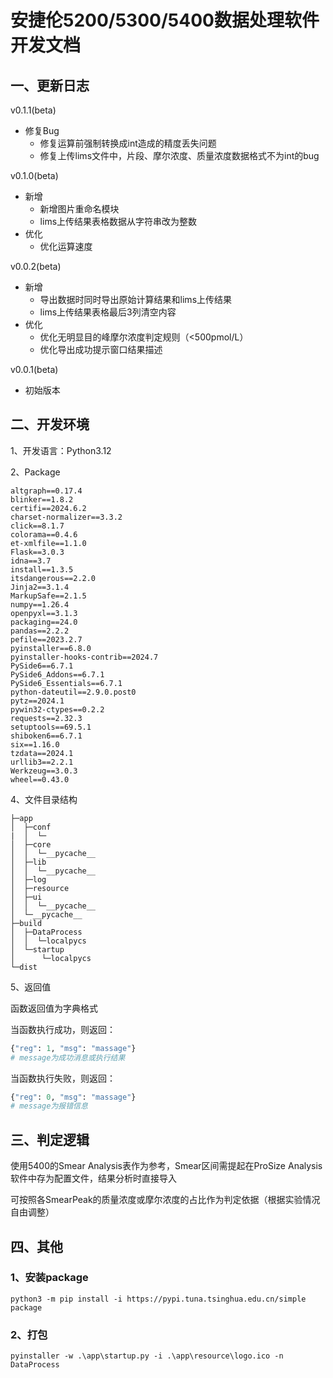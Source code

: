 # 安捷伦5200/5300/5400数据处理软件开发文档

## 一、更新日志
v0.1.1(beta)

- 修复Bug
  - 修复运算前强制转换成int造成的精度丢失问题
  - 修复上传lims文件中，片段、摩尔浓度、质量浓度数据格式不为int的bug

v0.1.0(beta)

- 新增
  - 新增图片重命名模块
  - lims上传结果表格数据从字符串改为整数
- 优化
  - 优化运算速度

v0.0.2(beta)

- 新增
  - 导出数据时同时导出原始计算结果和lims上传结果
  - lims上传结果表格最后3列清空内容
- 优化
  - 优化无明显目的峰摩尔浓度判定规则（<500pmol/L）
  - 优化导出成功提示窗口结果描述

v0.0.1(beta)

- 初始版本

## 二、开发环境

1、开发语言：Python3.12

2、Package

```shell
altgraph==0.17.4
blinker==1.8.2
certifi==2024.6.2
charset-normalizer==3.3.2
click==8.1.7
colorama==0.4.6
et-xmlfile==1.1.0
Flask==3.0.3
idna==3.7
install==1.3.5
itsdangerous==2.2.0
Jinja2==3.1.4
MarkupSafe==2.1.5
numpy==1.26.4
openpyxl==3.1.3
packaging==24.0
pandas==2.2.2
pefile==2023.2.7
pyinstaller==6.8.0
pyinstaller-hooks-contrib==2024.7
PySide6==6.7.1
PySide6_Addons==6.7.1
PySide6_Essentials==6.7.1
python-dateutil==2.9.0.post0
pytz==2024.1
pywin32-ctypes==0.2.2
requests==2.32.3
setuptools==69.5.1
shiboken6==6.7.1
six==1.16.0
tzdata==2024.1
urllib3==2.2.1
Werkzeug==3.0.3
wheel==0.43.0
```

4、文件目录结构

```shell
├─app
│  ├─conf
|  │  └─
│  ├─core
│  │  └─__pycache__
│  ├─lib
│  │  └─__pycache__
│  ├─log
│  ├─resource
│  ├─ui
│  │  └─__pycache__
│  └─__pycache__
├─build
│  ├─DataProcess
│  │  └─localpycs
│  └─startup
│      └─localpycs
└─dist
```

5、返回值

函数返回值为字典格式

当函数执行成功，则返回：
```python
{"reg": 1, "msg": "massage"}
# message为成功消息或执行结果
```
当函数执行失败，则返回：
```python
{"reg": 0, "msg": "massage"}
# message为报错信息
```

## 三、判定逻辑
使用5400的Smear Analysis表作为参考，Smear区间需提起在ProSize Analysis软件中存为配置文件，结果分析时直接导入

可按照各SmearPeak的质量浓度或摩尔浓度的占比作为判定依据（根据实验情况自由调整）

## 四、其他

### 1、安装package

```shell
python3 -m pip install -i https://pypi.tuna.tsinghua.edu.cn/simple package
```

### 2、打包

```shell
pyinstaller -w .\app\startup.py -i .\app\resource\logo.ico -n DataProcess
```
